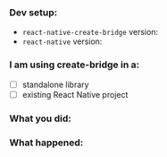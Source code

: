 <!--
Thanks for using react-native-create-bridge!

Please fill out the information below to help me help you faster 😀 I appreciate all bug reports filed!

If you are reporting a bug, please use the bug report template.

If you are requesting a feature, feel free to delete the bug report but please provide as much context as you can on why you're requesting the feature.
-->
### Dev setup:
- `react-native-create-bridge` version:
- `react-native` version:

### I am using create-bridge in a:
<!-- to check an item, place an "x" in the box  -->
- [ ] standalone library
- [ ] existing React Native project

### What you did:


### What happened:

<!-- Please provide the full error message/screenshots/anything -->

<!-- feel free to add additional comments -->